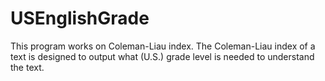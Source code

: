 # USEnglishGrade

This program works on Coleman-Liau index. The Coleman-Liau index of a text is designed to output what (U.S.) grade level is needed to understand the text.
